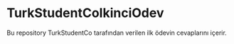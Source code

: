 # TurkStudentCoIkinciOdev

Bu repository TurkStudentCo tarafından verilen ilk ödevin cevaplarını içerir.
